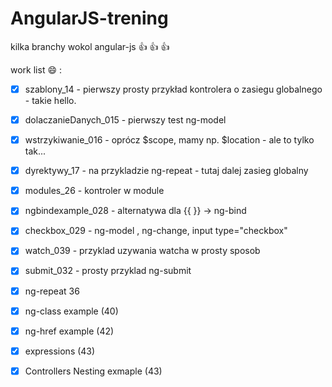# AngularJS-trening
kilka branchy wokol angular-js  :+1: :+1: :+1:


work list :smile: :

- [x] szablony_14  - pierwszy prosty przykład kontrolera o zasiegu globalnego - takie hello.
- [x] dolaczanieDanych_015 - pierwszy test ng-model
- [x] wstrzykiwanie_016 - oprócz $scope, mamy np. $location - ale to tylko tak...
- [x] dyrektywy_17 - na przykladzie ng-repeat - tutaj dalej zasieg globalny
- [x] modules_26 - kontroler w module
- [x] ngbindexample_028 - alternatywa dla {{ }} -> ng-bind
- [x] checkbox_029 - ng-model , ng-change, input type="checkbox"
- [x] watch_039 - przyklad uzywania watcha w prosty sposob
- [x] submit_032 - prosty przyklad ng-submit
- [x] ng-repeat 36
- [x] ng-class example (40)
- [x] ng-href example (42)
- [x] expressions (43)
- [x] Controllers Nesting exmaple (43)




